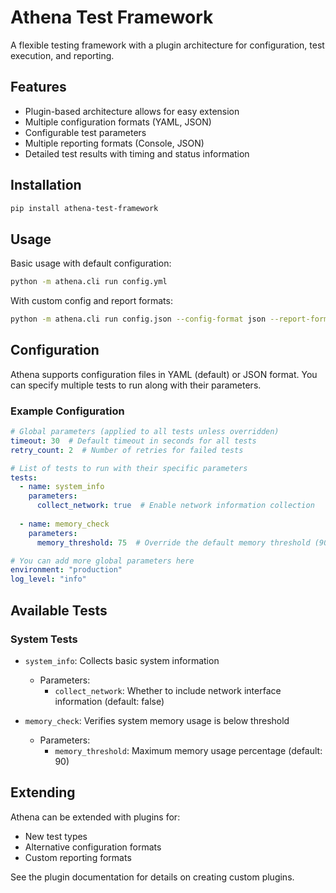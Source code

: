 # Athena Test Framework

A flexible testing framework with a plugin architecture for configuration, test execution, and reporting.

## Features

- Plugin-based architecture allows for easy extension
- Multiple configuration formats (YAML, JSON)
- Configurable test parameters
- Multiple reporting formats (Console, JSON)
- Detailed test results with timing and status information

## Installation

```bash
pip install athena-test-framework
```

## Usage

Basic usage with default configuration:

```bash
python -m athena.cli run config.yml
```

With custom config and report formats:

```bash
python -m athena.cli run config.json --config-format json --report-format json
```

## Configuration

Athena supports configuration files in YAML (default) or JSON format. You can specify multiple tests to run along with their parameters.

### Example Configuration

```yaml
# Global parameters (applied to all tests unless overridden)
timeout: 30  # Default timeout in seconds for all tests
retry_count: 2  # Number of retries for failed tests

# List of tests to run with their specific parameters
tests:
  - name: system_info
    parameters:
      collect_network: true  # Enable network information collection
  
  - name: memory_check
    parameters:
      memory_threshold: 75  # Override the default memory threshold (90%)

# You can add more global parameters here
environment: "production"
log_level: "info"
```

## Available Tests

### System Tests

- `system_info`: Collects basic system information
  - Parameters:
    - `collect_network`: Whether to include network interface information (default: false)

- `memory_check`: Verifies system memory usage is below threshold
  - Parameters:
    - `memory_threshold`: Maximum memory usage percentage (default: 90)

## Extending

Athena can be extended with plugins for:
- New test types
- Alternative configuration formats
- Custom reporting formats

See the plugin documentation for details on creating custom plugins.